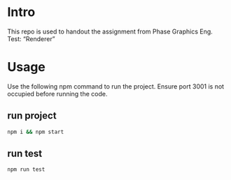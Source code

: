 # Intro
This repo is used to handout the assignment from Phase Graphics Eng. Test: “Renderer”

# Usage
Use the following npm command to run the project. Ensure port 3001 is not occupied before running the code.

## run project
```bash
npm i && npm start
```
## run test
```bash
npm run test
```
